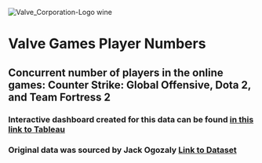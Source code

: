 ![Valve_Corporation-Logo wine](https://github.com/dylanhjiang/Valve-Games-Player-Numbers/assets/137730071/576b9f30-29c4-491f-b823-aa5fce6267ec)

# Valve Games Player Numbers
## Concurrent number of players in the online games: Counter Strike: Global Offensive, Dota 2, and Team Fortress 2

### Interactive dashboard created for this data can be found [in this link to Tableau](https://public.tableau.com/app/profile/dylan.jiang/viz/ValveGamesPlayerNumbers/Dashboard1)
### Original data was sourced by Jack Ogozaly [Link to Dataset](https://www.kaggle.com/datasets/jackogozaly/steam-player-data)




